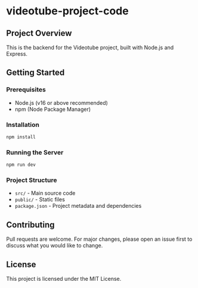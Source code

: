 

# videotube-project-code

## Project Overview

This is the backend for the Videotube project, built with Node.js and Express.

## Getting Started

### Prerequisites

- Node.js (v16 or above recommended)
- npm (Node Package Manager)

### Installation

```sh
npm install
```

### Running the Server

```sh
npm run dev
```

### Project Structure

- `src/` - Main source code
- `public/` - Static files
- `package.json` - Project metadata and dependencies

## Contributing

Pull requests are welcome. For major changes, please open an issue first to discuss what you would like to change.

## License

This project is licensed under the MIT License.
